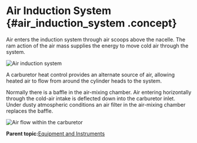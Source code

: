 # Air Induction System {#air_induction_system .concept}

Air enters the induction system through air scoops above the nacelle. The ram action of the air mass supplies the energy to move cold air through the system.

![Air induction system](../images/air_induction_system.png "Air induction system")

A carburetor heat control provides an alternate source of air, allowing heated air to flow from around the cylinder heads to the system.

Normally there is a baffle in the air-mixing chamber. Air entering horizontally through the cold-air intake is deflected down into the carburetor inlet. Under dusty atmospheric conditions an air filter in the air-mixing chamber replaces the baffle.

![Air flow within the carburetor](../images/carburetor_air_flow.png "Carburetor air flow")

**Parent topic:**[Equipment and Instruments](../topics/equipment_and_instruments.md)

